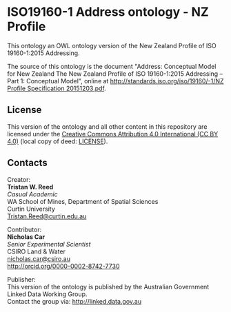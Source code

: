 # ISO19160-1 Address ontology - NZ Profile
This ontology an OWL ontology version of the New Zealand Profile of ISO 19160-1:2015 Addressing.

The source of this ontology is the document "Address: Conceptual Model for New Zealand The New Zealand Profile of ISO 19160-1:2015 Addressing – Part 1: Conceptual Model", online at [http://standards.iso.org/iso/19160/-1/NZ Profile Specification 20151203.pdf](http://standards.iso.org/iso/19160/-1/NZ%20Profile%20Specification%2020151203.pdf).

## License
This version of the ontology and all other content in this repository are licensed under the [Creative Commons Attribution 4.0 International (CC BY 4.0)](https://creativecommons.org/licenses/by/4.0/) (local copy of deed: [LICENSE](LICENSE)).

## Contacts
Creator:  
**Tristan W. Reed**  
*Casual Academic*  
WA School of Mines, Department of Spatial Sciences  
Curtin University  
<Tristan.Reed@curtin.edu.au>

Contributor:  
**Nicholas Car**  
*Senior Experimental Scientist*  
CSIRO Land & Water  
<nicholas.car@csiro.au>  
<http://orcid.org/0000-0002-8742-7730>

Publisher:  
This version of the ontology is published by the Australian Government Linked Data Working Group.  
Contact the group via:
<http://linked.data.gov.au>
